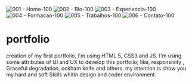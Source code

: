 ![001 - Home-100](https://user-images.githubusercontent.com/66956341/114094506-c56f8780-9892-11eb-9be1-51ab061b3a39.jpg)
![002 - Bio-100](https://user-images.githubusercontent.com/66956341/114094513-c6a0b480-9892-11eb-8bae-84640e214db2.jpg)
![003 - Experiencia-100](https://user-images.githubusercontent.com/66956341/114094515-c7394b00-9892-11eb-80b7-b1a6b3face4b.jpg)
![004 - Formacao-100](https://user-images.githubusercontent.com/66956341/114094517-c7394b00-9892-11eb-8277-035fa6284bee.jpg)
![005 - Trabalhos-100](https://user-images.githubusercontent.com/66956341/114094519-c7394b00-9892-11eb-8354-d6f7a5826e80.jpg)
![006 - Contato-100](https://user-images.githubusercontent.com/66956341/114094520-c7d1e180-9892-11eb-9584-a89d45dd4f4c.jpg)
# portfolio
creation of my first portfolio, i'm using HTML 5, CSS3 and JS.
  I'm using some attributes of UI and UX to develop this portfolio;
  like, responsivity , Graceful degradation, ockham knife and others.
  my intention is show you my hard and soft Skills whitin design and coder environment.
